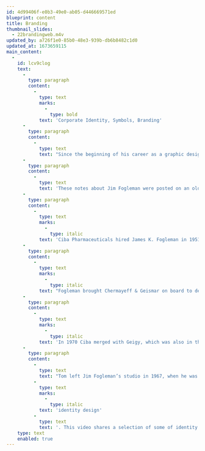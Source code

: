 ```yaml
---
id: 4d99406f-e0b3-49e0-ab05-d446669571ed
blueprint: content
title: Branding
thumbnail_slides:
  - 22brandingweb.m4v
updated_by: a726f1e0-85b0-48e3-939b-db6b8482c1d0
updated_at: 1673659115
main_content:
  -
    id: lcv9clog
    text:
      -
        type: paragraph
        content:
          -
            type: text
            marks:
              -
                type: bold
            text: 'Corporate Identity, Symbols, Branding'
      -
        type: paragraph
        content:
          -
            type: text
            text: "Since the beginning of his career as a graphic designer, “corporate identity” design (generalized today as “branding”) was a major design activity. That interest began during his studies at Yale University (1963-65), in courses with Norman Ives, Paul Rand, and Alvin Eisenman. After that this interest was particularly stimulated during his first job at J. K. Fogleman Associates in Morristown, NJ (1965-67).\_Jim Fogleman, following his long and illustrious career at CIBA and having pioneered CIBA’s corporate design standards, decided in 1965 to start his own design firm in his hometown of Morristown. His studio’s primary clients included various companies from the chemical industry (Ciba, Hoffman LaRoche, Interchem, Syntex), plus other corporations like the newly formed IPI (International Printing Ink) company.\_"
      -
        type: paragraph
        content:
          -
            type: text
            text: 'These notes about Jim Fogleman were posted on an older website:'
      -
        type: paragraph
        content:
          -
            type: text
            marks:
              -
                type: italic
            text: 'Ciba Pharmaceuticals hired James K. Fogleman in 1951 as design director of the U.S. Ciba subsidiary located in Summit, NJ. Known as a pioneer of corporate identity, he employed gifted designers and established Ciba’s reputation through a consistently applied modernist identity program (a nice contrast with the expressive, painterly materials done by James McMullan for Roche Laboratories in the mid 1960s).'
      -
        type: paragraph
        content:
          -
            type: text
            marks:
              -
                type: italic
            text: "Fogleman brought Chermayeff & Geismar on board to design Ciba’s house organ Sidelights, plus many other brochures and booklets targeted at doctors. The Sidelights covers are worthy of their own future post but I was most interested in the diagrams and charts that appear within the publications.\_Most of the Sidelights issues profiled a particular department and began with a chart illustrating the hierarchy of workers. A more abstract version of the organizational chart appeared in C&G’s booklet for Xerox’s Dual Ladder program."
      -
        type: paragraph
        content:
          -
            type: text
            marks:
              -
                type: italic
            text: 'In 1970 Ciba merged with Geigy, which was also in the vanguard of modernist design. Geigy had been employing heavy hitters like Fred Troller, Armin Hofmann, George Giusti, and Steff Geissbuhler (who joined Chermayeff & Geismar’s studio in 1975). Fogleman went on to co-find the landmark design firm Unimark in 1965 with Massimo Vignelli, Ralph Eckerstrom, Wally Gutches, Larry Klein, Robert Moldafsky, and Bob Noorda.'
      -
        type: paragraph
        content:
          -
            type: text
            text: "Tom left Jim Fogleman’s studio in 1967, when he was recruited to teach at Indiana University, and began there as Assistant Professor. However, he also continued his design work in the design studio under his own name and has done work for numerous companies and products requiring\_"
          -
            type: text
            marks:
              -
                type: italic
            text: 'identity design'
          -
            type: text
            text: '. This video shares a selection of some of identity designs, mainly focused on logos, dating from 1965 through current times.'
    type: text
    enabled: true
---
```

